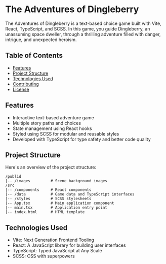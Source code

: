 # The Adventures of Dingleberry

The Adventures of Dingleberry is a text-based choice game built with Vite, React, TypeScript, and SCSS. In this game, you guide Dingleberry, an unassuming space dweller, through a thrilling adventure filled with danger, intrigue, and unexpected heroism.

## Table of Contents

- [Features](#features)
- [Project Structure](#project-structure)
- [Technologies Used](#technologies-used)
- [Contributing](#contributing)
- [License](#license)

## Features

- Interactive text-based adventure game
- Multiple story paths and choices
- State management using React hooks
- Styled using SCSS for modular and reusable styles
- Developed with TypeScript for type safety and better code quality


## Project Structure
Here's an overview of the project structure:
```
/publid
|-- /images         # Scene background images
/src
|-- /components     # React components
|-- /data           # Game data and TypeScript interfaces
|-- /styles         # SCSS stylesheets
|-- App.tsx         # Main application component
|-- main.tsx        # Application entry point
|-- index.html      # HTML template
```

## Technologies Used
- Vite: Next Generation Frontend Tooling
- React: A JavaScript library for building user interfaces
- TypeScript: Typed JavaScript at Any Scale
- SCSS: CSS with superpowers

